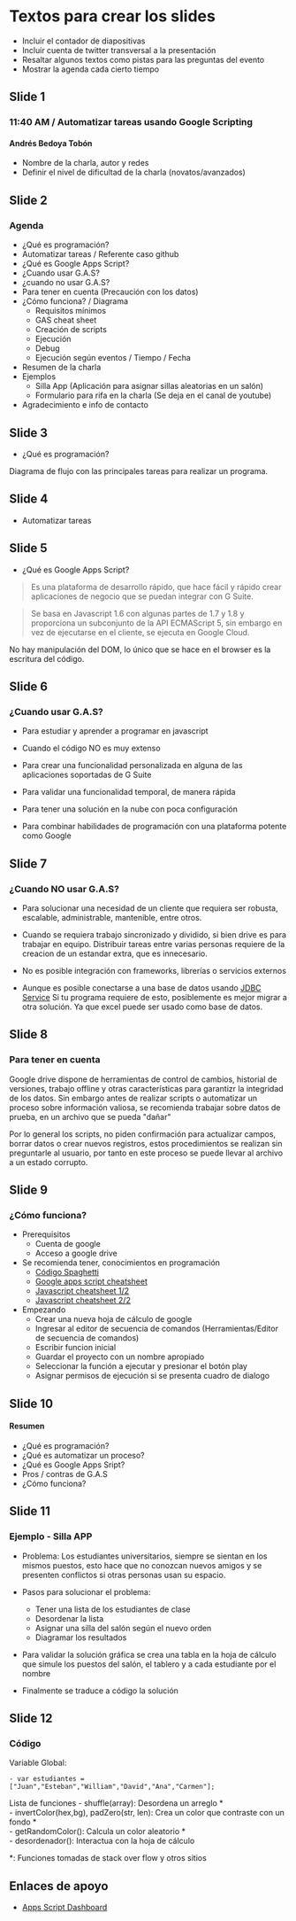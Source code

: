 # Textos para crear los slides

- Incluir el contador de diapositivas
- Incluir cuenta de twitter transversal a la presentación
- Resaltar algunos textos como pistas para las preguntas del evento
- Mostrar la agenda cada cierto tiempo

## Slide 1

### 11:40 AM / Automatizar tareas usando Google Scripting
#### Andrés Bedoya Tobón

- Nombre de la charla, autor y redes
- Definir el nivel de dificultad de la charla (novatos/avanzados)

## Slide 2

### Agenda

- ¿Qué es programación?
- Automatizar tareas / Referente caso github
- ¿Qué es Google Apps Script?
- ¿Cuando usar G.A.S?
- ¿cuando no usar G.A.S?
- Para tener en cuenta (Precaución con los datos)
- ¿Cómo funciona? / Diagrama
    - Requisitos mínimos
    - GAS cheat sheet
    - Creación de scripts
    - Ejecución
    - Debug
    - Ejecución según eventos / Tiempo / Fecha
- Resumen de la charla
- Ejemplos
    - Silla App (Aplicación para asignar sillas aleatorias en un salón)
    - Formulario para rifa en la charla (Se deja en el canal de youtube)
- Agradecimiento e info de contacto

## Slide 3

- ¿Qué es programación?

Diagrama de flujo con las principales tareas para realizar un programa.

## Slide 4

- Automatizar tareas

## Slide 5

- ¿Qué es Google Apps Script?

> Es una plataforma de desarrollo rápido, que hace fácil y rápido crear aplicaciones de negocio que se puedan integrar con G Suite.

> Se basa en Javascript 1.6 con algunas partes de 1.7 y 1.8 y proporciona un subconjunto de la API ECMAScript 5, sin embargo en vez de ejecutarse en el cliente, se ejecuta en Google Cloud.​

No hay manipulación del DOM, lo único que se hace en el browser es la escritura del código.

## Slide 6

### ¿Cuando usar G.A.S?

- Para estudiar y aprender a programar en javascript

- Cuando el código NO es muy extenso

- Para crear una funcionalidad personalizada en alguna de las aplicaciones soportadas de G Suite

- Para validar una funcionalidad temporal, de manera rápida

- Para tener una solución en la nube con poca configuración

- Para combinar habilidades de programación con una plataforma potente como Google

## Slide 7

### ¿Cuando NO usar G.A.S?

- Para solucionar una necesidad de un cliente que requiera ser robusta, escalable, administrable, mantenible, entre otros.

- Cuando se requiera trabajo sincronizado y dividido, si bien drive es para trabajar en equipo. Distribuir tareas entre varias personas requiere de la creacion de un estandar extra, que es innecesario.

- No es posible integración con frameworks, librerías o servicios externos

- Aunque es posible conectarse a una base de datos usando [JDBC Service](https://developers.google.com/apps-script/guides/jdbc) Si tu programa requiere de esto, posiblemente es mejor migrar a otra solución. Ya que excel puede ser usado como base de datos.

## Slide 8

### Para tener en cuenta

Google drive dispone de herramientas de control de cambios, historial de versiones, trabajo offline y otras características para garantizr la integridad de los datos. Sin embargo antes de realizar scripts o automatizar un proceso sobre información valiosa, se recomienda trabajar sobre datos de prueba, en un archivo que se pueda "dañar"

Por lo general los scripts, no piden confirmación para actualizar campos, borrar datos o crear nuevos registros, estos procedimientos se realizan sin preguntarle al usuario, por tanto en este proceso se puede llevar al archivo a un estado corrupto.

## Slide 9

### ¿Cómo funciona?

- Prerequisitos
    - Cuenta de google
    - Acceso a google drive
- Se recomienda tener, conocimientos en programación
    - [Código Spaghetti](img/r_1283653_RMBmE.jpg)
    - [Google apps script cheatsheet](https://github.com/jychri/google-apps-script-cheat-sheet)
    - [Javascript cheatsheet 1/2](img/javascript-cheatsheet-page1-hq-codemio.jpg)
    - [Javascript cheatsheet 2/2](img/javascript-cheatsheet-page2-hq-codemio.jpg)
- Empezando
    - Crear una nueva hoja de cálculo de google
    - Ingresar al editor de secuencia de comandos (Herramientas/Editor de secuencia de comandos)
    - Escribir funcion inicial
    - Guardar el proyecto con un nombre apropiado
    - Seleccionar la función a ejecutar y presionar el botón play
    - Asignar permisos de ejecución si se presenta cuadro de dialogo

## Slide 10

#### Resumen

- ¿Qué es programación?
- ¿Qué es automatizar un proceso?
- ¿Qué es Google Apps Sript?
- Pros / contras de G.A.S
- ¿Cómo funciona?

## Slide 11

### Ejemplo - Silla APP

- Problema: Los estudiantes universitarios, siempre se sientan en los mismos puestos, esto hace que no conozcan nuevos amigos y se presenten
conflictos si otras personas usan su espacio.

- Pasos para solucionar el problema:    
    - Tener una lista de los estudiantes de clase
    - Desordenar la lista
    - Asignar una silla del salón según el nuevo orden
    - Diagramar los resultados

- Para validar la solución gráfica se crea una tabla en la hoja de cálculo que simule los puestos del salón, el tablero y a cada estudiante por el nombre

- Finalmente se traduce a código la solución

## Slide 12

### Código

Variable Global:

    - var estudiantes = ["Juan","Esteban","William","David","Ana","Carmen"];

Lista de funciones
    -  shuffle(array): Desordena un arreglo *       
    -  invertColor(hex,bg), padZero(str, len): Crea un color que contraste con un fondo *   
    -  getRandomColor(): Calcula un color aleatorio *   
    -  desordenador(): Interactua con la hoja de cálculo  
 
*: Funciones tomadas de stack over flow y otros sitios

## Enlaces de apoyo

- [Apps Script Dashboard](https://script.google.com/)


